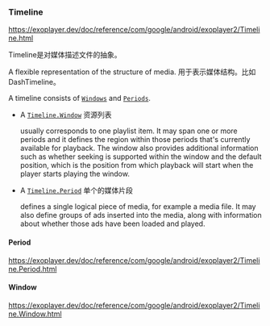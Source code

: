 ### Timeline

https://exoplayer.dev/doc/reference/com/google/android/exoplayer2/Timeline.html

Timeline是对媒体描述文件的抽象。

A flexible representation of the structure of media. 用于表示媒体结构。比如DashTimeline。

A timeline consists of [`Windows`](https://exoplayer.dev/doc/reference/com/google/android/exoplayer2/Timeline.Window.html) and [`Periods`](https://exoplayer.dev/doc/reference/com/google/android/exoplayer2/Timeline.Period.html).

- A [`Timeline.Window`](https://exoplayer.dev/doc/reference/com/google/android/exoplayer2/Timeline.Window.html) 资源列表

  usually corresponds to one playlist item. It may span one or more periods and it defines the region within those periods that's currently available for playback. The window also provides additional information such as whether seeking is supported within the window and the default position, which is the position from which playback will start when the player starts playing the window.

- A [`Timeline.Period`](https://exoplayer.dev/doc/reference/com/google/android/exoplayer2/Timeline.Period.html) 单个的媒体片段

  defines a single logical piece of media, for example a media file. It may also define groups of ads inserted into the media, along with information about whether those ads have been loaded and played.

#### Period

https://exoplayer.dev/doc/reference/com/google/android/exoplayer2/Timeline.Period.html

#### Window

https://exoplayer.dev/doc/reference/com/google/android/exoplayer2/Timeline.Window.html
